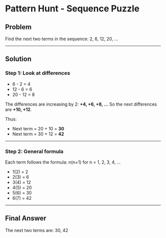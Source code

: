 # Pattern Hunt - Sequence Puzzle

## Problem
Find the next two terms in the sequence: 2, 6, 12, 20, ...
___

## Solution

### Step 1: Look at differences
- 6 - 2 = 4
- 12 - 6 = 6
- 20 - 12 = 8

The differences are increasing by 2: **+4, +6, +8, ...**
So the next differences are **+10, +12**.

Thus:
- Next term = 20 + 10 = **30**
- Next term = 30 + 12 = **42**
___

### Step 2: General formula
Each term follows the formula: n(n+1)
for n = 1, 2, 3, 4, ...

- 1(2) = 2
- 2(3) = 6
- 3(4) = 12
- 4(5) = 20
- 5(6) = 30
- 6(7) = 42
___

## Final Answer
The next two terms are: 30, 42
